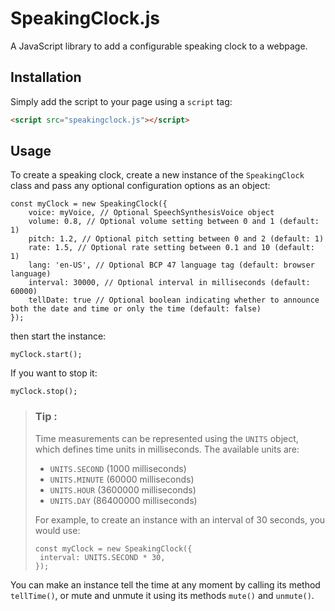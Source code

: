 # SpeakingClock.js
A JavaScript library to add a configurable speaking clock to a webpage.

## Installation
Simply add the script to your page using a `script` tag:
```html
<script src="speakingclock.js"></script>
```

## Usage
To create a speaking clock, create a new instance of the `SpeakingClock` class and pass any optional configuration options as an object:
```JS
const myClock = new SpeakingClock({
    voice: myVoice, // Optional SpeechSynthesisVoice object
    volume: 0.8, // Optional volume setting between 0 and 1 (default: 1)
    pitch: 1.2, // Optional pitch setting between 0 and 2 (default: 1)
    rate: 1.5, // Optional rate setting between 0.1 and 10 (default: 1)
    lang: 'en-US', // Optional BCP 47 language tag (default: browser language)
    interval: 30000, // Optional interval in milliseconds (default: 60000)
    tellDate: true // Optional boolean indicating whether to announce both the date and time or only the time (default: false)
});
```
then start the instance:
```JS
myClock.start();
```
If you want to stop it:
```JS
myClock.stop();
```

>### Tip :
>Time measurements can be represented using the `UNITS` object, which defines time units in milliseconds. The available units are:
>- `UNITS.SECOND` (1000 milliseconds)
>- `UNITS.MINUTE` (60000 milliseconds)
>- `UNITS.HOUR` (3600000 milliseconds)
>- `UNITS.DAY` (86400000 milliseconds)
>
>For example, to create an instance with an interval of 30 seconds, you would use:
>```JS
>const myClock = new SpeakingClock({
>  interval: UNITS.SECOND * 30,
>});
>```

You can make an instance tell the time at any moment by calling its method `tellTime()`, or mute and unmute it using its methods `mute()` and `unmute()`.